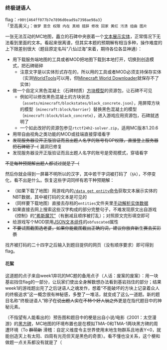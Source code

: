 ### 终极谜语人

flag：`r00t{464ff077b7e7896d0ead9a7398ae98a3}`  
「至高奥义」：`做梦 意念 权限 内在 真相 措辞 修改 回家 黄红 污渍 扭曲 图片`

一张无法互动的MC地图，矗立的石碑中央嵌着一个[文本展示实体](https://zh.minecraft.wiki/w/%E5%B1%95%E7%A4%BA%E5%AE%9E%E4%BD%93)，正常情况下无法看到里面的文本。看起来很离谱，但其实本题的预期解有相当多种，操作难度的上下限差别很大（题目原定名叫“八仙过海”来着，期待各位各显神通）：

- 用下载服务端地图的工具或者MOD把地图下载到本地打开，切换到创造模式，把石碑砸碎
	- 注意文字是以实体形式存在的，所以用的工具或者MOD必须支持保存实体（实测[WorldTools](https://modrinth.com/mod/worldtools)可以用，但[Minecraft World Downloader](https://github.com/mircokroon/minecraft-world-downloader)就保存不了实体）
- 做一个自定义黑色混凝土（石碑材质）[方块模型](https://zh.minecraft.wiki/w/%E6%A8%A1%E5%9E%8B#%E6%96%B9%E5%9D%97%E6%A8%A1%E5%9E%8B)的资源包，让石碑不可见
	- 例如可以修改黑色混凝土的方块状态（`assets/minecraft/blockstates/black_concrete.json`），用屏障方块的模型（`minecraft:block/barrier`）替换黑色混凝土的模型（`minecraft:block/black_concrete`），进入游戏应用资源包，石碑就透明了
	- 一个如此改好的资源包参见`rtctf24h2-solver.zip`，适用MC版本1.20.6
- 用带自由视角之类功能的MOD或挂端直接穿墙看字
- ~~发现服务器没开正版验证而且出题人名字的账号有OP权限，直接登上服务器把石碑砸了（~~ 漏洞已修复
- 发现服务器没开正版验证而且出题人名字的账号是旁观模式，穿墙看字

~~不是每种预期解出题人都试过就是了（~~

然后你就会得到一屏幕不明所以的汉字，其中若干字词被打码了（`§k`），不停变化，看不出是什么。恢复这些字词同样有若干种预期解：

- （如果下载了地图）用游戏内的[`/data get entity`命令](https://zh.minecraft.wiki/w/%E5%91%BD%E4%BB%A4/data)获取文本展示实体的NBT数据，其中被打码的文本是可见的
- （同样要下载地图）直接去存档的`entities`文件夹里[手动解析实体数据](https://zh.minecraft.wiki/w/%E5%AE%9E%E4%BD%93%E6%95%B0%E6%8D%AE%E6%A0%BC%E5%BC%8F#.E5.AD.98.E5.82.A8.E6.A0.BC.E5.BC.8F)
- 如果直接去网上搜索这些汉字构成的部分完整句子，不难发现原文出自游戏《控制》的[“希斯魔咒”](https://control.fandom.com/zh/wiki/%E5%B8%8C%E6%96%AF%E9%AD%94%E5%92%92)（有删减且顺序被打乱）；对照原文完形填空即可
- 给游戏写个MOD禁用[JSON文本组件](https://zh.minecraft.wiki/w/%E6%96%87%E6%9C%AC%E7%BB%84%E4%BB%B6)的`obfuscated`属性
- ~~不要试图截图选老婆，如果你能截图截出正确的词，建议你放弃新生赛去买彩票~~

找齐被打码的二十四字之后输入到题目提供的网页（没有顺序要求）即可得到flag。

#### 花絮

这道题的点子来自week1弃坑的MC题的备用点子（人话：废案的废案）：用一块基岩挡住flag的一部分，让玩家们使出全身解数想办法看到基岩挡住的部分；结果week1的游戏题出完了之后谜语人之魂发作，想着“不能破坏的方块上记录着众人的终极追求”这一概念很有神秘感，多整了一堆活，就变成了这么一道题。新的题目名称“终极谜语人”~~除了在说出题人实在不柿个好人钠之外~~更是在指代题目中的神秘元素。

（不指望有人能看出的）预告图和题目中的梗是出自小说/电影《2001：太空漫游》的[黑方碑](https://2001.fandom.com/wiki/Monolith)，MC地图的环境布置也是在模拟TMA-0和TMA-1两块黑方碑的周遭环境（To ~~群萌新~~ 滑稽：自定义维度令主世界使用末地生物群系且地表Y<0，就能创造天上有太阳、四周有光亮但天是黑色的奇景）。看不懂也没关系，这个梗和做题一点关系都没有就是了（
